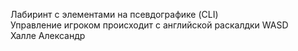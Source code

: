 Лабиринт с элементами на псевдографике (CLI)  
Управление игроком происходит с английской раскалдки WASD  
Халле Александр  

